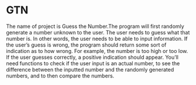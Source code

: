 # GTN
The name of project is Guess the Number.The program will first randomly generate a number unknown to the user. The user needs to guess what that number is. In other words, the user needs to be able to input information. If the user’s guess is wrong, the program should return some sort of indication as to how wrong. For example, the number is too high or too low. If the user guesses correctly, a positive indication should appear. You’ll need functions to check if the user input is an actual number, to see the difference between the inputted number and the randomly generated numbers, and to then compare the numbers. 
